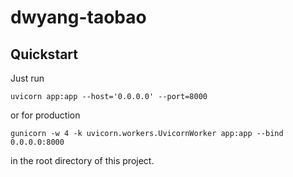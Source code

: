 # dwyang-taobao

## Quickstart

Just run 

```uvicorn app:app --host='0.0.0.0' --port=8000``` 

or for production 

```gunicorn -w 4 -k uvicorn.workers.UvicornWorker app:app --bind 0.0.0.0:8000``` 

in the root directory of this project.